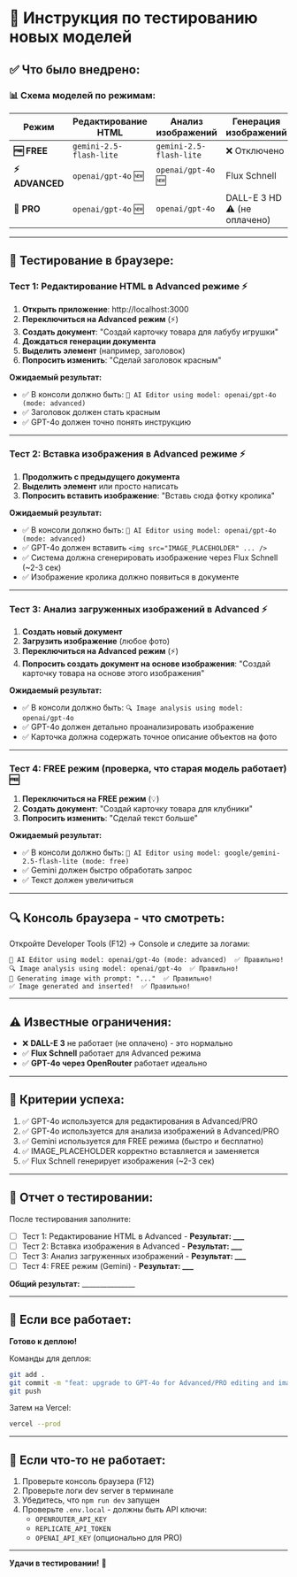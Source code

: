 # 🧪 Инструкция по тестированию новых моделей

## ✅ Что было внедрено:

### 📊 Схема моделей по режимам:

| Режим | Редактирование HTML | Анализ изображений | Генерация изображений |
|-------|--------------------|--------------------|----------------------|
| **🆓 FREE** | `gemini-2.5-flash-lite` | `gemini-2.5-flash-lite` | ❌ Отключено |
| **⚡ ADVANCED** | `openai/gpt-4o` 🆕 | `openai/gpt-4o` 🆕 | Flux Schnell |
| **💎 PRO** | `openai/gpt-4o` 🆕 | `openai/gpt-4o` | DALL-E 3 HD ⚠️ (не оплачено) |

---

## 🧪 Тестирование в браузере:

### Тест 1: Редактирование HTML в Advanced режиме ⚡

1. **Открыть приложение**: http://localhost:3000
2. **Переключиться на Advanced режим** (⚡)
3. **Создать документ**: "Создай карточку товара для лабубу игрушки"
4. **Дождаться генерации документа**
5. **Выделить элемент** (например, заголовок)
6. **Попросить изменить**: "Сделай заголовок красным"
   
**Ожидаемый результат:**
- ✅ В консоли должно быть: `🤖 AI Editor using model: openai/gpt-4o (mode: advanced)`
- ✅ Заголовок должен стать красным
- ✅ GPT-4o должен точно понять инструкцию

---

### Тест 2: Вставка изображения в Advanced режиме ⚡

1. **Продолжить с предыдущего документа**
2. **Выделить элемент** или просто написать
3. **Попросить вставить изображение**: "Вставь сюда фотку кролика"
   
**Ожидаемый результат:**
- ✅ В консоли должно быть: `🤖 AI Editor using model: openai/gpt-4o (mode: advanced)`
- ✅ GPT-4o должен вставить `<img src="IMAGE_PLACEHOLDER" ... />`
- ✅ Система должна сгенерировать изображение через Flux Schnell (~2-3 сек)
- ✅ Изображение кролика должно появиться в документе

---

### Тест 3: Анализ загруженных изображений в Advanced ⚡

1. **Создать новый документ**
2. **Загрузить изображение** (любое фото)
3. **Переключиться на Advanced режим** (⚡)
4. **Попросить создать документ на основе изображения**: "Создай карточку товара на основе этого изображения"
   
**Ожидаемый результат:**
- ✅ В консоли должно быть: `🔍 Image analysis using model: openai/gpt-4o`
- ✅ GPT-4o должен детально проанализировать изображение
- ✅ Карточка должна содержать точное описание объектов на фото

---

### Тест 4: FREE режим (проверка, что старая модель работает) 🆓

1. **Переключиться на FREE режим** (💡)
2. **Создать документ**: "Создай карточку товара для клубники"
3. **Попросить изменить**: "Сделай текст больше"
   
**Ожидаемый результат:**
- ✅ В консоли должно быть: `🤖 AI Editor using model: google/gemini-2.5-flash-lite (mode: free)`
- ✅ Gemini должен быстро обработать запрос
- ✅ Текст должен увеличиться

---

## 🔍 Консоль браузера - что смотреть:

Откройте Developer Tools (F12) → Console и следите за логами:

```
🤖 AI Editor using model: openai/gpt-4o (mode: advanced)  ✅ Правильно!
🔍 Image analysis using model: openai/gpt-4o  ✅ Правильно!
🎨 Generating image with prompt: "..."  ✅ Правильно!
✅ Image generated and inserted!  ✅ Правильно!
```

---

## ⚠️ Известные ограничения:

- ❌ **DALL-E 3** не работает (не оплачено) - это нормально
- ✅ **Flux Schnell** работает для Advanced режима
- ✅ **GPT-4o через OpenRouter** работает идеально

---

## 🎯 Критерии успеха:

1. ✅ GPT-4o используется для редактирования в Advanced/PRO
2. ✅ GPT-4o используется для анализа изображений в Advanced/PRO
3. ✅ Gemini используется для FREE режима (быстро и бесплатно)
4. ✅ IMAGE_PLACEHOLDER корректно вставляется и заменяется
5. ✅ Flux Schnell генерирует изображения (~2-3 сек)

---

## 📝 Отчет о тестировании:

После тестирования заполните:

- [ ] Тест 1: Редактирование HTML в Advanced - **Результат: ___**
- [ ] Тест 2: Вставка изображения в Advanced - **Результат: ___**
- [ ] Тест 3: Анализ загруженных изображений - **Результат: ___**
- [ ] Тест 4: FREE режим (Gemini) - **Результат: ___**

**Общий результат:** _______________

---

## 🚀 Если все работает:

**Готово к деплою!** 

Команды для деплоя:
```bash
git add .
git commit -m "feat: upgrade to GPT-4o for Advanced/PRO editing and image analysis"
git push
```

Затем на Vercel:
```bash
vercel --prod
```

---

## 🐛 Если что-то не работает:

1. Проверьте консоль браузера (F12)
2. Проверьте логи dev server в терминале
3. Убедитесь, что `npm run dev` запущен
4. Проверьте `.env.local` - должны быть API ключи:
   - `OPENROUTER_API_KEY`
   - `REPLICATE_API_TOKEN`
   - `OPENAI_API_KEY` (опционально для PRO)

---

**Удачи в тестировании!** 🎉

